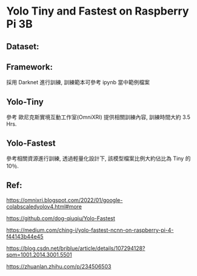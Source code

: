 # Yolo Tiny and Fastest on Raspberry Pi 3B

## Dataset:

## Framework:
採用 Darknet 進行訓練, 訓練範本可參考 ipynb 當中範例檔案

## Yolo-Tiny 
參考 歐尼克斯實境互動工作室(OmniXRI) 提供相關訓練內容, 訓練時間大約 3.5 Hrs.

## Yolo-Fastest 
參考相關資源進行訓練, 透過輕量化設計下, 該模型檔案比例大約佔比為 Tiny 的 10％. 

## Ref:

https://omnixri.blogspot.com/2022/01/google-colabscaledyolov4.html#more

https://github.com/dog-qiuqiu/Yolo-Fastest

https://medium.com/ching-i/yolo-fastest-ncnn-on-raspberry-pi-4-f44143b44e45

https://blog.csdn.net/briblue/article/details/107294128?spm=1001.2014.3001.5501

https://zhuanlan.zhihu.com/p/234506503




